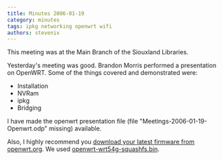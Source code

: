 ```yaml
---
title: Minutes 2006-01-19
category: minutes
tags: ipkg networking openwrt wifi
authors: stevenix
---
```


This meeting was at the Main Branch of the Siouxland Libraries.

Yesterday's meeting was good. Brandon Morris performed a presentation on
OpenWRT. Some of the things covered and demonstrated were:

- Installation
- NVRam
- ipkg
- Bridging

I have made the openwrt presentation file (file
"Meetings-2006-01-19-Openwrt.odp" missing) available.

Also, I highly recommend you [download your latest firmware from
openwrt.org](http://downloads.openwrt.org/whiterussian/). We used
[openwrt-wrt54g-squashfs.bin](Media:Meetings-2006-01-19-openwrt-wrt54g-squashfs.bin "wikilink").
